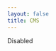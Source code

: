 ```yaml
---
layout: false
title: CMS
---
```


<script lang='ts' setup>

import CMS from './cms.vue'

</script>


<ClientOnly>
    Disabled
    <!-- <CMS></CMS> -->
    <!-- To restore, need to reconfigure to work with GitHub -->
</ClientOnly>
